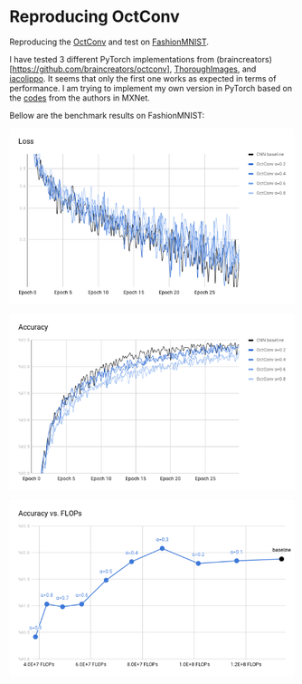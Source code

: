 # Reproducing OctConv
Reproducing the [OctConv](https://arxiv.org/abs/1904.05049) and test on [FashionMNIST](https://github.com/zalandoresearch/fashion-mnist).

I have tested 3 different PyTorch implementations from (braincreators)[https://github.com/braincreators/octconv], [ThoroughImages](https://github.com/ThoroughImages/OctConv), and [iacolippo](https://github.com/iacolippo/octconv-pytorch). It seems that only the first one works as expected in terms of performance. I am trying to implement my own version in PyTorch based on the [codes](https://github.com/facebookresearch/OctConv) from the authors in MXNet.

Bellow are the benchmark results on FashionMNIST:

![loss](./results/loss.png "Validation loss during training")

![acc](./results/acc.png "Validation accuracy during training")

![flops_vs_acc](./results/flops_vs_acc.png "FLOPs vs. Accuracy")
